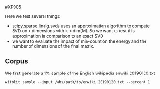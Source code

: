 #XP005

Here we test several things:
- scipy.sparse.linalg.svds uses an approximation algorithm to compute
SVD on k dimensions with k < dim(M). So we want to test this approximation
in comparison to an exact SVD
- we want to evaluate the impact of min-count on the energy and the number
of dimensions of the final matrix.

## Corpus
We first generate a 1% sample of the English wikipedia enwiki.20190120.txt
```
witokit sample --input /abs/path/to/enwiki.20190120.txt --percent 1 
```
